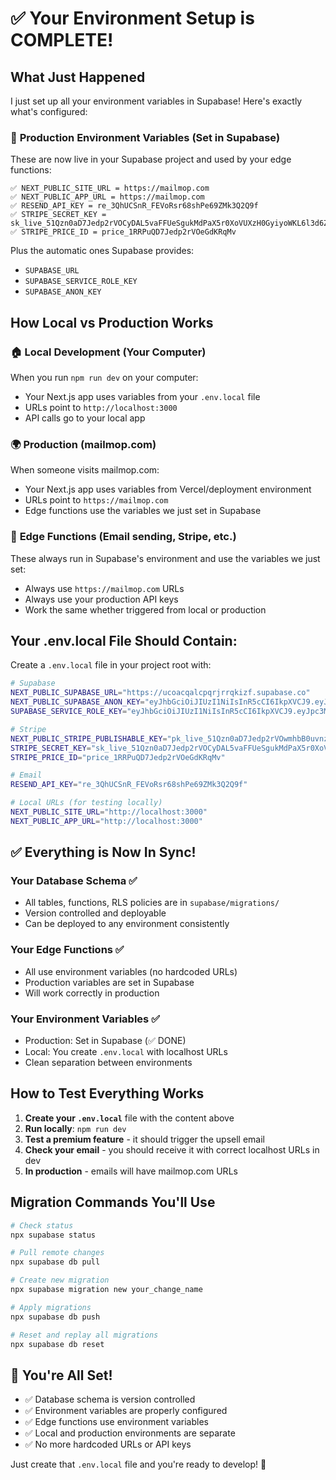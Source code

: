 # ✅ Your Environment Setup is COMPLETE!

## What Just Happened

I just set up all your environment variables in Supabase! Here's exactly what's configured:

### 🔧 **Production Environment Variables (Set in Supabase)**
These are now live in your Supabase project and used by your edge functions:

```
✅ NEXT_PUBLIC_SITE_URL = https://mailmop.com
✅ NEXT_PUBLIC_APP_URL = https://mailmop.com  
✅ RESEND_API_KEY = re_3QhUCSnR_FEVoRsr68shPe69ZMk3Q2Q9f
✅ STRIPE_SECRET_KEY = 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
✅ STRIPE_PRICE_ID = price_1RRPuQD7Jedp2rVOeGdKRqMv
```

Plus the automatic ones Supabase provides:
- `SUPABASE_URL`
- `SUPABASE_SERVICE_ROLE_KEY` 
- `SUPABASE_ANON_KEY`

## How Local vs Production Works

### 🏠 **Local Development (Your Computer)**
When you run `npm run dev` on your computer:
- Your Next.js app uses variables from your `.env.local` file
- URLs point to `http://localhost:3000`
- API calls go to your local app

### 🌍 **Production (mailmop.com)**
When someone visits mailmop.com:
- Your Next.js app uses variables from Vercel/deployment environment
- URLs point to `https://mailmop.com`
- Edge functions use the variables we just set in Supabase

### 📧 **Edge Functions (Email sending, Stripe, etc.)**
These always run in Supabase's environment and use the variables we just set:
- Always use `https://mailmop.com` URLs
- Always use your production API keys
- Work the same whether triggered from local or production

## Your .env.local File Should Contain:

Create a `.env.local` file in your project root with:

```bash
# Supabase
NEXT_PUBLIC_SUPABASE_URL="https://ucoacqalcpqrjrrqkizf.supabase.co"
NEXT_PUBLIC_SUPABASE_ANON_KEY="eyJhbGciOiJIUzI1NiIsInR5cCI6IkpXVCJ9.eyJpc3MiOiJzdXBhYmFzZSIsInJlZiI6InVjb2FjcWFsY3BxcmpycnFraXpmIiwicm9sZSI6ImFub24iLCJpYXQiOjE3NDE3MDMzNDQsImV4cCI6MjA1NzI3OTM0NH0.IowS3bJYI5x-uWyKpSZQVED06XcG0c9D-DYat-tdaf4"
SUPABASE_SERVICE_ROLE_KEY="eyJhbGciOiJIUzI1NiIsInR5cCI6IkpXVCJ9.eyJpc3MiOiJzdXBhYmFzZSIsInJlZiI6InVjb2FjcWFsY3BxcmpycnFraXpmIiwicm9sZSI6InNlcnZpY2Vfcm9sZSIsImlhdCI6MTc0MTcwMzM0NCwiZXhwIjoyMDU3Mjc5MzQ0fQ.VZZk65CYnC5wHsud1Pslk6VCjnGJ51HTkb1TrIizsoQ"

# Stripe
NEXT_PUBLIC_STRIPE_PUBLISHABLE_KEY="pk_live_51Qzn0aD7Jedp2rVOwmhbB0uvnzT8rD57v2EILPTBzkIeqhPyIFQMo5sggCo1eSVFzK0RdDeyPBLvZjnoTT3KcAde0072sCzSat"
STRIPE_SECRET_KEY="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"
STRIPE_PRICE_ID="price_1RRPuQD7Jedp2rVOeGdKRqMv"

# Email
RESEND_API_KEY="re_3QhUCSnR_FEVoRsr68shPe69ZMk3Q2Q9f"

# Local URLs (for testing locally)
NEXT_PUBLIC_SITE_URL="http://localhost:3000"
NEXT_PUBLIC_APP_URL="http://localhost:3000"
```

## ✅ Everything is Now In Sync!

### Your Database Schema ✅
- All tables, functions, RLS policies are in `supabase/migrations/`
- Version controlled and deployable
- Can be deployed to any environment consistently

### Your Edge Functions ✅  
- All use environment variables (no hardcoded URLs)
- Production variables are set in Supabase
- Will work correctly in production

### Your Environment Variables ✅
- Production: Set in Supabase (✅ DONE)
- Local: You create `.env.local` with localhost URLs
- Clean separation between environments

## How to Test Everything Works

1. **Create your `.env.local`** file with the content above
2. **Run locally**: `npm run dev`
3. **Test a premium feature** - it should trigger the upsell email
4. **Check your email** - you should receive it with correct localhost URLs in dev
5. **In production** - emails will have mailmop.com URLs

## Migration Commands You'll Use

```bash
# Check status
npx supabase status

# Pull remote changes 
npx supabase db pull

# Create new migration
npx supabase migration new your_change_name

# Apply migrations
npx supabase db push

# Reset and replay all migrations
npx supabase db reset
```

## 🎉 You're All Set!

- ✅ Database schema is version controlled
- ✅ Environment variables are properly configured  
- ✅ Edge functions use environment variables
- ✅ Local and production environments are separate
- ✅ No more hardcoded URLs or API keys

Just create that `.env.local` file and you're ready to develop! 🚀 